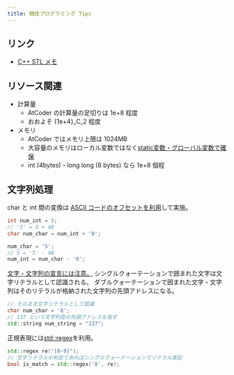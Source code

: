 ```yaml
---
title: 競技プログラミング Tips
---
```


## リンク

- [C++ STL メモ](STL.md)

## リソース関連

- 計算量
  - AtCoder の計算量の足切りは 1e+8 程度
  - おおよそ {1e+4}_C_2 程度
- メモリ
  - AtCoder ではメモリ上限は 1024MB
  - 大容量のメモリはローカル変数ではなく[static変数・グローバル変数で確保](https://nanoseeing.hatenablog.com/entry/2021/02/01/173812)
  - int (4bytes)・long long (8 bytes) なら 1e+8 個程

## 文字列処理

char と int 間の変換は [ASCII コードのオフセットを利用](https://marycore.jp/prog/c-lang/convert-or-cast-char-to-int/)して実施。

```cpp
int num_int = 5;
// '5' = 5 + 48
char num_char = num_int + '0';

num_char = '5';
// 5 = '5' - 48
num_int = num_char - '0';
```

[文字・文字列の宣言には注意。](https://programming.pc-note.net/c/mojiretsu.html)
シングルクォーテーションで囲まれた文字は文字リテラルとして認識される。
ダブルクォーテーションで囲まれた文字・文字列はそのリテラルが格納された文字列の先頭アドレスになる。

```cpp
// そのまま文字リテラルとして認識
char num_char = '8';
// 137 という文字列型の先頭アドレスを指す
std::string num_string = "137";
```

正規表現には[std::regex](https://cpprefjp.github.io/reference/regex.html)を利用。

```cpp
std::regex re("[0-9]");
// 文字リテラルの判定であればシングルクォーテーションでリテラル表記
bool is_match = std::regex('8', re);
```
